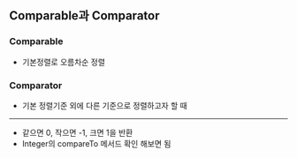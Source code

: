 ## Comparable과 Comparator

### Comparable
- 기본정렬로 오름차순 정렬

### Comparator
- 기본 정렬기준 외에 다른 기준으로 정렬하고자 할 때

---

- 같으면 0, 작으면 -1, 크면 1을 반환 
- Integer의 compareTo 메서드 확인 해보면 됨 

